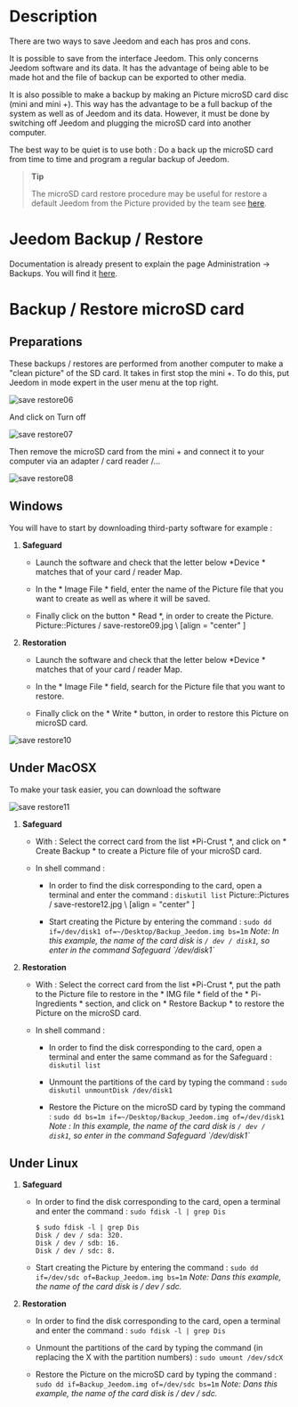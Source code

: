 Description 
===========

There are two ways to save Jeedom and each has
pros and cons.

It is possible to save from the interface
Jeedom. This only concerns Jeedom software and its data.
It has the advantage of being able to be made hot and the file of
backup can be exported to other media.

It is also possible to make a backup by making an Picture
microSD card disc (mini and mini +). This way has the advantage
to be a full backup of the system as well as of Jeedom and its
data. However, it must be done by switching off Jeedom and
plugging the microSD card into another computer.

The best way to be quiet is to use both : Do a
back up the microSD card from time to time and program a
regular backup of Jeedom.

> **Tip**
>
> The microSD card restore procedure may be useful for
> restore a default Jeedom from the Picture provided by
> the team see
> [here](https://www.jeedom.fr/doc/documentation/installation/en_US/doc-installation.html).

Jeedom Backup / Restore 
=================================

Documentation is already present to explain the page
Administration → Backups. You will find it
[here](https://jeedom.github.io/core/en_US/backup).

Backup / Restore microSD card 
===========================================

Preparations 
-----------

These backups / restores are performed from another
computer to make a "clean picture" of the SD card. It takes in
first stop the mini +. To do this, put Jeedom in mode
expert in the user menu at the top right.

![save restore06](Pictures/save-restore06.jpg)

And click on Turn off

![save restore07](Pictures/save-restore07.jpg)

Then remove the microSD card from the mini + and connect it to
your computer via an adapter / card reader /…

![save restore08](Pictures/save-restore08.jpg)

Windows 
------------

You will have to start by downloading third-party software for example :
[](http://sourceforge.net/projects/win32diskPicturer/)

1.  **Safeguard**

    -   Launch the software and check that the letter below
        *Device * matches that of your card / reader
        Map.

    -   In the * Image File * field, enter the name of the Picture file that
        you want to create as well as where it will be saved.

    -   Finally click on the button * Read *, in order to create the Picture.
        Picture::Pictures / save-restore09.jpg \ [align = "center" \]

2.  **Restoration**

    -   Launch the software and check that the letter below
        *Device * matches that of your card / reader
        Map.

    -   In the * Image File * field, search for the Picture file that
        you want to restore.

    -   Finally click on the * Write * button, in order to restore this
        Picture on microSD card.

![save restore10](Pictures/save-restore10.jpg)

Under MacOSX 
-----------

To make your task easier, you can download the software
[](http://www.tweaking4all.com/hardware/raspberry-pi/macosx-apple-pi-baker/)

![save restore11](Pictures/save-restore11.jpg)

1.  **Safeguard**

    -   With  : Select the correct card from the list
        *Pi-Crust *, and click on * Create Backup * to create a
        Picture file of your microSD card.

    -   In shell command :

        -   In order to find the disk corresponding to the card, open
            a terminal and enter the command : `diskutil list`
            Picture::Pictures / save-restore12.jpg \ [align = "center" \]

        -   Start creating the Picture by entering the command :
            `sudo dd if=/dev/disk1 of=~/Desktop/Backup_Jeedom.img bs=1m`
            *Note: In this example, the name of the card disk
            is `/ dev / disk1`, so enter in the command
            Safeguard \`/dev/disk1\`*

2.  **Restoration**

    -   With  : Select the correct card from the list
        *Pi-Crust *, put the path to the Picture file to restore
        in the * IMG file * field of the * Pi-Ingredients * section, and
        click on * Restore Backup * to restore the Picture on the
        microSD card.

    -   In shell command :

        -   In order to find the disk corresponding to the card, open
            a terminal and enter the same command as for the
            Safeguard : `diskutil list`

        -   Unmount the partitions of the card by typing the command :
            `sudo diskutil unmountDisk /dev/disk1`

        -   Restore the Picture on the microSD card by typing the command
            :
            `sudo dd bs=1m if=~/Desktop/Backup_Jeedom.img of=/dev/disk1`
            *Note : In this example, the name of the card disk
            is `/ dev / disk1`, so enter in the command
            Safeguard \`/dev/disk1\`*

Under Linux 
----------

1.  **Safeguard**

    -   In order to find the disk corresponding to the card, open a
        terminal and enter the command : `sudo fdisk -l | grep Dis`

        ``` {.bash}
        $ sudo fdisk -l | grep Dis
        Disk / dev / sda: 320.
        Disk / dev / sdb: 16.
        Disk / dev / sdc: 8.
        ```

    -   Start creating the Picture by entering the command :
        `sudo dd if=/dev/sdc of=Backup_Jeedom.img bs=1m` *Note: Dans
        this example, the name of the card disk is / dev / sdc.*

2.  **Restoration**

    -   In order to find the disk corresponding to the card, open a
        terminal and enter the command : `sudo fdisk -l | grep Dis`

    -   Unmount the partitions of the card by typing the command (in
        replacing the X with the partition numbers) :
        `sudo umount /dev/sdcX`

    -   Restore the Picture on the microSD card by typing the command :
        `sudo dd if=Backup_Jeedom.img of=/dev/sdc bs=1m` *Note: Dans
        this example, the name of the card disk is / dev / sdc.*


